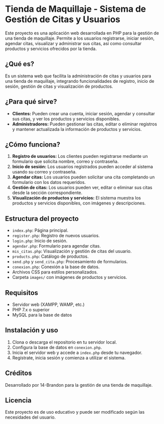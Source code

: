# Tienda de Maquillaje - Sistema de Gestión de Citas y Usuarios

Este proyecto es una aplicación web desarrollada en PHP para la gestión de una tienda de maquillaje. Permite a los usuarios registrarse, iniciar sesión, agendar citas, visualizar y administrar sus citas, así como consultar productos y servicios ofrecidos por la tienda.

## ¿Qué es?
Es un sistema web que facilita la administración de citas y usuarios para una tienda de maquillaje, integrando funcionalidades de registro, inicio de sesión, gestión de citas y visualización de productos.

## ¿Para qué sirve?
- **Clientes:** Pueden crear una cuenta, iniciar sesión, agendar y consultar sus citas, y ver los productos y servicios disponibles.
- **Administradores:** Pueden gestionar las citas, editar o eliminar registros y mantener actualizada la información de productos y servicios.

## ¿Cómo funciona?
1. **Registro de usuarios:** Los clientes pueden registrarse mediante un formulario que solicita nombre, correo y contraseña.
2. **Inicio de sesión:** Los usuarios registrados pueden acceder al sistema usando su correo y contraseña.
3. **Agendar citas:** Los usuarios pueden solicitar una cita completando un formulario con los datos requeridos.
4. **Gestión de citas:** Los usuarios pueden ver, editar o eliminar sus citas desde la sección correspondiente.
5. **Visualización de productos y servicios:** El sistema muestra los productos y servicios disponibles, con imágenes y descripciones.

## Estructura del proyecto
- `index.php`: Página principal.
- `register.php`: Registro de nuevos usuarios.
- `login.php`: Inicio de sesión.
- `agendar.php`: Formulario para agendar citas.
- `mis_citas.php`: Visualización y gestión de citas del usuario.
- `products.php`: Catálogo de productos.
- `send.php` y `send_cita.php`: Procesamiento de formularios.
- `conexion.php`: Conexión a la base de datos.
- Archivos CSS para estilos personalizados.
- Carpeta `images/` con imágenes de productos y servicios.

## Requisitos
- Servidor web (XAMPP, WAMP, etc.)
- PHP 7.x o superior
- MySQL para la base de datos

## Instalación y uso
1. Clona o descarga el repositorio en tu servidor local.
2. Configura la base de datos en `conexion.php`.
3. Inicia el servidor web y accede a `index.php` desde tu navegador.
4. Regístrate, inicia sesión y comienza a utilizar el sistema.

## Créditos
Desarrollado por 14-Brandon para la gestión de una tienda de maquillaje.

## Licencia
Este proyecto es de uso educativo y puede ser modificado según las necesidades del usuario.
